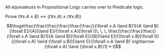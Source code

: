 All equivaleces in Propositional Loigc carries over to Predicate logic.

Prove $(\forall x.A \land B) \leftrightarrow ((\forall x.A) \land (\forall x.B))$

$$\huge\frac{\frac{\frac{\frac{\frac{\frac{}{\forall x.A \land B}1}{A \land B}[\forall E]}{A}[\land E]}{\forall x.A}[\forall I]\, \, \, \frac{\frac{\frac{\frac{}{\forall x.A \land B}1}{A \land B}[\forall E]}{B}[\land E]}{\forall x.B}[\forall I]}{(\forall x.A) \land (\forall x.B)}[\land I]}{(\forall x.A \land B) \rightarrow (\forall x.A) \land (\forall x.B)}1[-> I]$$

